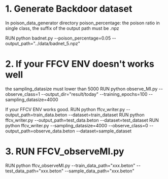 # 1. Generate Backdoor dataset
In poison_data_generator directory
poison_percentage: the poison ratio in single class, the suffix of the output path must be .npz

RUN python badnet.py --poison_percentage=0.05 --output_path="../data/badnet_5.npz"

# 2. If your FFCV ENV doesn't works well
the sampling_datasize must lower than 5000
RUN python observe_MI.py --observe_class=1 --output_dir="result/today" --training_epochs=100 --sampling_datasize=4000

If your FFCV ENV works good.
RUN python ffcv_writer.py --output_path=train_data.beton --dataset=train_dataset
RUN python ffcv_writer.py --output_path=test_data.beton --dataset=test_dataset
RUN python ffcv_writer.py --sampling_datasize=4000 --observe_class=0 --output_path=observe_data.beton --dataset=sample_dataset

# 3. RUN FFCV_observeMI.py
RUN python ffcv_observeMI.py --train_data_path="xxx.beton" --test_data_path="xxx.beton" --sample_data_path="xxx.beton"
